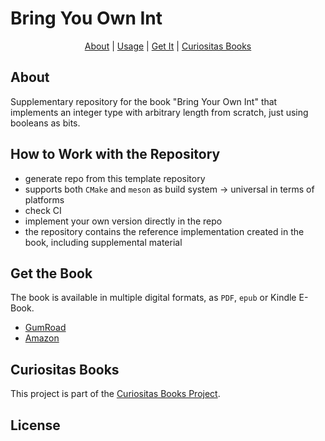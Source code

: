 # Bring You Own Int

<p align="center">
  <a href="#about">About</a> |
  <a href="#how-to-work-with-the-repository">Usage</a> |
  <a href="#get-the-book">Get It</a> |
  <a href="#curiositas-books">Curiositas Books</a>
</p>

## About

Supplementary repository for the book "Bring Your Own Int" that implements an integer type with arbitrary length from scratch, just using booleans as bits.

## How to Work with the Repository

- generate repo from this template repository
- supports both `CMake` and `meson` as build system -> universal in terms of platforms
- check CI
- implement your own version directly in the repo
- the repository contains the reference implementation created in the book, including supplemental material

## Get the Book

The book is available in multiple digital formats, as `PDF`, `epub` or Kindle E-Book.

- [GumRoad]()
- [Amazon]()

## Curiositas Books

This project is part of the [Curiositas Books Project](https://github.com/curiositas-books).

## License
